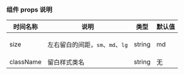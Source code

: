 ### 组件 props 说明
| 时间名称 | 说明 | 类型 | 默认值 |
|----------|---------|---------|----------|
| size | <p>左右留白的间距，<code>sm</code>、<code>md</code>、<code>lg</code></p> | string | md |
| className | 留白样式类名 | string | 无 |